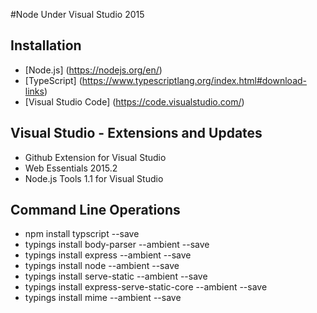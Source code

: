 #Node Under Visual Studio 2015

Installation
----------------------
* [Node.js] (https://nodejs.org/en/)
* [TypeScript] (https://www.typescriptlang.org/index.html#download-links)
* [Visual Studio Code] (https://code.visualstudio.com/)

Visual Studio - Extensions and Updates
--------------------------
* Github Extension for Visual Studio
* Web Essentials 2015.2
* Node.js Tools 1.1 for Visual Studio
 
Command Line Operations
--------------------------
* npm install typscript --save
* typings install body-parser --ambient --save
* typings install express --ambient --save
* typings install node --ambient --save
* typings install serve-static --ambient --save
* typings install express-serve-static-core --ambient --save
* typings install mime --ambient --save
